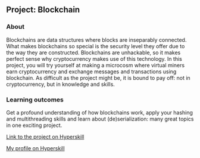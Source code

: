 ## Project: Blockchain


### About
Blockchains are data structures where blocks are inseparably connected. What makes blockchains so special is the security level they offer due to the way they are constructed. Blockchains are unhackable, so it makes perfect sense why cryptocurrency makes use of this technology. In this project, you will try yourself at making a microcosm where virtual miners earn cryptocurrency and exchange messages and transactions using blockchain. As difficult as the project might be, it is bound to pay off: not in cryptocurrency, but in knowledge and skills.
### Learning outcomes
Get a profound understanding of how blockchains work, apply your hashing and multithreading skills and learn about (de)serialization: many great topics in one exciting project.

[Link to the project on Hyperskill](https://hyperskill.org/projects/50)

[My profile on Hyperskill](https://hyperskill.org/profile/43632084)